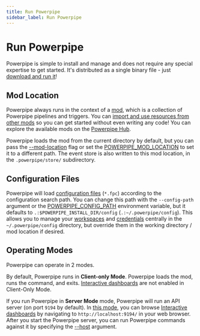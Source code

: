```yaml
---
title: Run Powerpipe
sidebar_label: Run Powerpipe
---
```


# Run Powerpipe

Powerpipe is simple to install and manage and does not require any special expertise to get started.  It's distributed as a single binary file - just [download and run it](/downloads)!

## Mod Location
Powerpipe always runs in the context of a [mod](/docs/build/index), which is a collection of Powerpipe pipelines and triggers.  You can [import and use resources from other mods](/docs/build/mod-dependencies) so you can get started without even writing any code! You can explore the available mods on the [Powerpipe Hub](https://hub.powerpipe.io/).

Powerpipe loads the mod from the current directory by default, but you can pass the [--mod-location](/docs/reference/cli/index) flag or set the [POWERPIPE_MOD_LOCATION](/docs/reference/env-vars/powerpipe_mod_location) to set it to a different path.  The event store is also written to this mod location, in the `.powerpipe/store/` subdirectory.

## Configuration Files
Powerpipe will load [configuration files](/docs/reference/config-files/index) (`*.fpc`) according to the configuration search path.  You can change this path with the `--config-path` argument or the [POWERPIPE_CONFIG_PATH](/docs/reference/env-vars/powerpipe_config_path) environment variable, but it defaults to `.:$POWERPIPE_INSTALL_DIR/config` (`.:~/.powerpipe/config`).  This allows you to manage your [workspaces](/docs/run/workspaces) and [credentials](/docs/run/credentials) centrally in the `~/.powerpipe/config` directory, but override them in the working directory / mod location if desired.


## Operating Modes

Powerpipe can operate in 2 modes.

By default, Powerpipe runs in **Client-only Mode**.  Powerpipe loads the mod, runs the command, and exits.  [Interactive dashboards](/docs/run/dashboard) are not enabled in Client-Only Mode.

If you run Powerpipe in **Server Mode** mode, Powerpipe will run an API server (on port `9194` by default).  In [this mode](/docs/run/server), you can browse [Interactive dashboards](/docs/run/dashboard) by navigating to `http://localhost:9194/` in your web browser.  After you start the Powerpipe server, you can run Powerpipe commands against it by specifying the [--host](/docs/reference/cli/index) argument.
